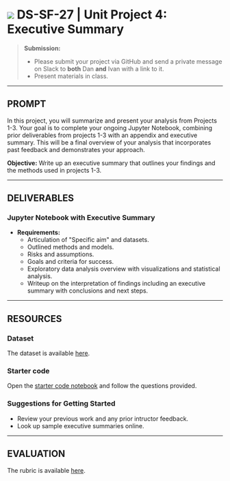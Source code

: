 # ![](https://ga-dash.s3.amazonaws.com/production/assets/logo-9f88ae6c9c3871690e33280fcf557f33.png) DS-SF-27 | Unit Project 4: Executive Summary

> **Submission:**
>
> - Please submit your project via GitHub and send a private message on Slack to **both** Dan **and** Ivan with a link to it.
> - Present materials in class.

---

## PROMPT

In this project, you will summarize and present your analysis from Projects 1-3. Your goal is to complete your ongoing Jupyter Notebook, combining prior deliverables from projects 1-3 with an appendix and executive summary. This will be a final overview of your analysis that incorporates past feedback and demonstrates your approach.

**Objective:** Write up an executive summary that outlines your findings and the methods used in projects 1-3.

---

## DELIVERABLES

### Jupyter Notebook with Executive Summary

- **Requirements:**
  - Articulation of "Specific aim" and datasets.
  - Outlined methods and models.
  - Risks and assumptions.
  - Goals and criteria for success.
  - Exploratory data analysis overview with visualizations and statistical analysis.
  - Writeup on the interpretation of findings including an executive summary with conclusions and next steps.

---

## RESOURCES

### Dataset

The dataset is available [here](../dataset).

### Starter code

Open the [starter code notebook](./code/unit-project-4-starter-code.ipynb) and follow the questions provided.

### Suggestions for Getting Started

- Review your previous work and any prior intructor feedback.
- Look up sample executive summaries online.

---

## EVALUATION

The rubric is available [here](https://docs.google.com/spreadsheets/d/1uzIYXV-A5Zcy84L68ZQ7lQm6kJSz4Txkv4sDZ9dvJ0k/edit#gid=307669008).
